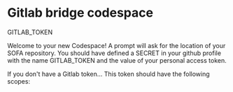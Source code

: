 # Gitlab bridge codespace
GITLAB_TOKEN

Welcome to your new Codespace! A prompt will ask for the location of your SOFA repository. You should have defined a SECRET in your github profile with the name GITLAB_TOKEN and the value of your personal access token. 

If you don't have a Gitlab token... This token should have the following scopes:

